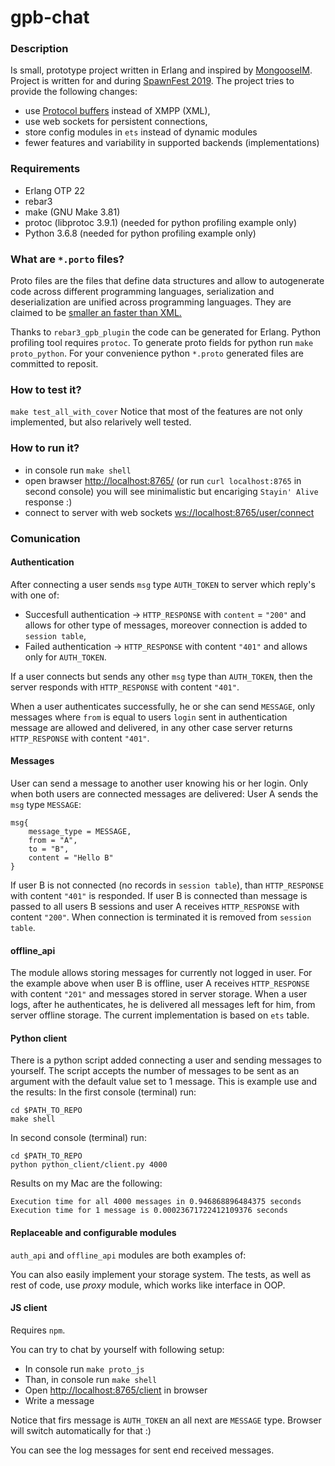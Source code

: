 # gpb-chat

### Description
Is small, prototype project written in Erlang and inspired by [MongooseIM](https://github.com/esl/MongooseIM). Project is written for and during [SpawnFest 2019](https://spawnfest.github.io). The project tries to provide the following changes:
 - use [Protocol buffers](https://developers.google.com/protocol-buffers/) instead of XMPP (XML),
 - use web sockets for persistent connections,
 - store config modules in `ets` instead of dynamic modules
 - fewer features and variability in supported backends (implementations) 

### Requirements
 - Erlang OTP 22
 - rebar3
 - make (GNU Make 3.81)
 - protoc (libprotoc 3.9.1) (needed for python profiling example only)
 - Python 3.6.8 (needed for python profiling example only)

### What are `*.porto` files?
Proto files are the files that define data structures and allow to autogenerate code across different programming languages, serialization and deserialization are unified across programming languages. They are claimed to be [smaller an faster than XML.](https://developers.google.com/protocol-buffers/docs/overview#whynotxml)

Thanks to `rebar3_gpb_plugin` the code can be generated for Erlang.
Python profiling tool requires `protoc`. To generate proto fields for python run `make proto_python`. For your convenience python `*.proto` generated files are committed to reposit. 

### How to test it?
`make test_all_with_cover`
Notice that most of the features are not only implemented, but also relarively well tested.
### How to run it?
 - in console run `make shell`
 - open brawser [http://localhost:8765/](http://localhost:8765/) (or run `curl localhost:8765` in second console) you will see minimalistic but encariging `Stayin' Alive` response :)
 - connect to server with web sockets [ws://localhost:8765/user/connect](ws://localhost:8765/user/connect) 

### Comunication
#### Authentication
After connecting a user sends `msg` type `AUTH_TOKEN` to server which reply's with one of:
 - Succesfull authentication -> `HTTP_RESPONSE` with `content` = `"200"` and allows for other type of messages, moreover connection is added to `session table`,
 - Failed authentication -> `HTTP_RESPONSE` with content `"401"` and allows only for `AUTH_TOKEN`.

If a user connects but sends any other `msg` type than `AUTH_TOKEN`, then the server responds with `HTTP_RESPONSE` with content `"401"`.

When a user authenticates successfully, he or she can send `MESSAGE`,
only messages where `from` is equal to users `login` sent in authentication message are allowed and delivered, in any other case server returns `HTTP_RESPONSE` with content `"401"`.

#### Messages
User can send a message to another user knowing his or her login.
Only when both users are connected messages are delivered:
User A sends the `msg` type `MESSAGE`:
```
msg{
    message_type = MESSAGE,
    from = "A",
    to = "B",
    content = "Hello B"
}
```
If user B is not connected (no records in `session table`), than `HTTP_RESPONSE` with content `"401"` is responded. If user B is connected than message is passed to all users B sessions and user A receives `HTTP_RESPONSE` with content `"200"`. When connection is terminated it is removed from `session table`.

#### offline_api

The module allows storing messages for currently not logged in user.
For the example above when user B is offline, user A receives `HTTP_RESPONSE` with content `"201"` and messages stored in server storage. When a user logs, after he authenticates, he is delivered all messages left for him, from server offline storage.
The current implementation is based on `ets` table.

#### Python client

There is a python script added connecting a user and sending messages to yourself.
The script accepts the number of messages to be sent as an argument with the default value set to 1 message.
This is example use and the results:
In the first console (terminal) run:

```
cd $PATH_TO_REPO
make shell
```

In second console (terminal) run:

```
cd $PATH_TO_REPO
python python_client/client.py 4000
```

Results on my Mac are the following:
```
Execution time for all 4000 messages in 0.946868896484375 seconds
Execution time for 1 message is 0.00023671722412109376 seconds
```

#### Replaceable and configurable modules
`auth_api` and `offline_api` modules are both examples of:

You can also easily implement your storage system.
The tests, as well as rest of code, use *proxy* module, which works like interface in OOP.


#### JS client
Requires `npm`.

You can try to chat by yourself with following setup:
 - In console run `make proto_js`
 - Than, in console run `make shell`
 - Open [http://localhost:8765/client](http://localhost:8765/client) in browser
 -  Write a message

Notice that firs message is `AUTH_TOKEN` an all next are `MESSAGE` type.
Browser will switch automatically for that :)

You can see the log messages for sent end received messages.
